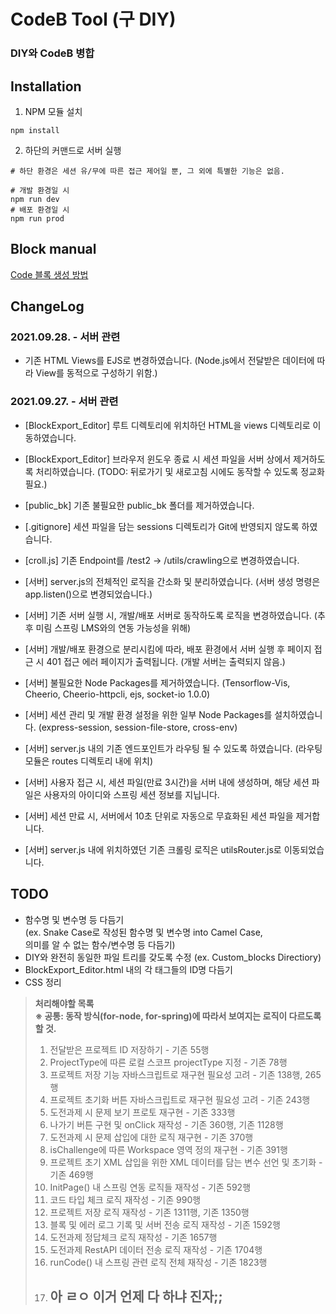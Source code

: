 # CodeB Tool (구 DIY)

### DIY와 CodeB 병합

## Installation
1. NPM 모듈 설치
```
npm install
```

2. 하단의 커맨드로 서버 실행
```
# 하단 환경은 세션 유/무에 따른 접근 제어일 뿐, 그 외에 특별한 기능은 없음.

# 개발 환경일 시
npm run dev
# 배포 환경일 시
npm run prod
```

## Block manual
[Code 블록 생성 방법](manual/BLOCK.md)

## ChangeLog
### 2021.09.28. - 서버 관련
- 기존 HTML Views를 EJS로 변경하였습니다. (Node.js에서 전달받은 데이터에 따라 View를 동적으로 구성하기 위함.)

### 2021.09.27. - 서버 관련
- [BlockExport_Editor] 루트 디렉토리에 위치하던 HTML을 views 디렉토리로 이동하였습니다.

- [BlockExport_Editor] 브라우저 윈도우 종료 시 세션 파일을 서버 상에서 제거하도록 처리하였습니다. (TODO: 뒤로가기 및 새로고침 시에도 동작할 수 있도록 정교화 필요.)

- [public_bk] 기존 불필요한 public_bk 폴더를 제거하였습니다.

- [.gitignore] 세션 파일을 담는 sessions 디렉토리가 Git에 반영되지 않도록 하였습니다. 

- [croll.js] 기존 Endpoint를 /test2 -> /utils/crawling으로 변경하였습니다.

- [서버] server.js의 전체적인 로직을 간소화 및 분리하였습니다. (서버 생성 명령은 app.listen()으로 변경되었습니다.)

- [서버] 기존 서버 실행 시, 개발/배포 서버로 동작하도록 로직을 변경하였습니다. (추후 미림 스프링 LMS와의 연동 가능성을 위해)

- [서버] 개발/배포 환경으로 분리시킴에 따라, 배포 환경에서 서버 실행 후 페이지 접근 시 401 접근 에러 페이지가 출력됩니다. (개발 서버는 출력되지 않음.)

- [서버] 불필요한 Node Packages를 제거하였습니다. (Tensorflow-Vis, Cheerio, Cheerio-httpcli, ejs, socket-io 1.0.0)

- [서버] 세션 관리 및 개발 환경 설정을 위한 일부 Node Packages를 설치하였습니다. (express-session, session-file-store, cross-env)

- [서버] server.js 내의 기존 엔드포인트가 라우팅 될 수 있도록 하였습니다. (라우팅 모듈은 routes 디렉토리 내에 위치)

- [서버] 사용자 접근 시, 세션 파일(만료 3시간)을 서버 내에 생성하며, 해당 세션 파일은 사용자의 아이디와 스프링 세션 정보를 지닙니다.

- [서버] 세션 만료 시, 서버에서 10초 단위로 자동으로 무효화된 세션 파일을 제거합니다.

- [서버] server.js 내에 위치하였던 기존 크롤링 로직은 utilsRouter.js로 이동되었습니다.

## TODO
- 함수명 및 변수명 등 다듬기 <br>
(ex. Snake Case로 작성된 함수명 및 변수명 into Camel Case,<br>
의미를 알 수 없는 함수/변수명 등 다듬기)
- DIY와 완전히 동일한 파일 트리를 갖도록 수정 (ex. Custom_blocks Directiory)
- BlockExport_Editor.html 내의 각 태그들의 ID명 다듬기
- CSS 정리

> **처리해야할 목록**
> <br>
> **※ 공통: 동작 방식(for-node, for-spring)에 따라서 보여지는 로직이 다르도록 할 것.** 
> 1. 전달받은 프로젝트 ID 저장하기 - 기존 55행
> 2. ProjectType에 따른 로컬 스코프 projectType 지정 - 기존 78행
> 3. 프로젝트 저장 기능 자바스크립트로 재구현 필요성 고려 - 기존 138행, 265행
> 4. 프로젝트 초기화 버튼 자바스크립트로 재구현 필요성 고려 - 기존 243행
> 5. 도전과제 시 문제 보기 프로토 재구현 - 기존 333행
> 6. 나가기 버튼 구현 및 onClick 재작성 - 기존 360행, 기존 1128행
> 7. 도전과제 시 문제 삽입에 대한 로직 재구현 - 기존 370행
> 8. isChallenge에 따른 Workspace 영역 정의 재구현 - 기존 391행
> 9. 프로젝트 초기 XML 삽입을 위한 XML 데이터를 담는 변수 선언 및 초기화 - 기존 469행
> 10. InitPage() 내 스프링 연동 로직들 재작성 - 기존 592행
> 11. 코드 타입 체크 로직 재작성 - 기존 990행
> 12. 프로젝트 저장 로직 재작성 - 기존 1311행, 기존 1350행
> 13. 블록 및 에러 로그 기록 및 서버 전송 로직 재작성 - 기존 1592행
> 14. 도전과제 정답체크 로직 재작성 - 기존 1657행
> 15. 도전과제 RestAPI 데이터 전송 로직 재작성 - 기존 1704행
> 16. runCode() 내 스프링 관련 로직 전체 재작성 - 기존 1823행
> 17. <h2>아 ㄹㅇ 이거 언제 다 하냐 진자;;</h2>
> 
> 
> 
> 
